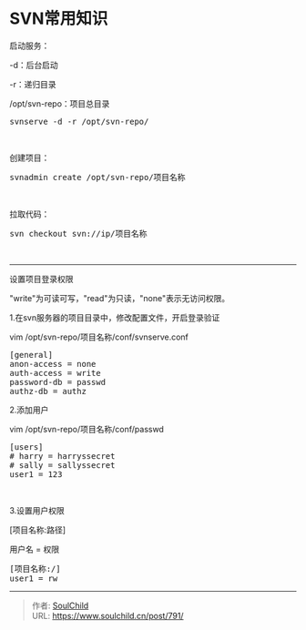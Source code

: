 # SVN常用知识

<!--more-->
启动服务：

-d：后台启动

-r：递归目录

/opt/svn-repo：项目总目录
<pre>svnserve -d -r /opt/svn-repo/</pre>
&nbsp;

创建项目：
<pre>svnadmin create /opt/svn-repo/项目名称</pre>
&nbsp;

拉取代码：
<pre>svn checkout svn://ip/项目名称</pre>
&nbsp;

<hr />

设置项目登录权限

"write"为可读可写，"read"为只读，"none"表示无访问权限。

1.在svn服务器的项目目录中，修改配置文件，开启登录验证

vim /opt/svn-repo/项目名称/conf/svnserve.conf
<pre class="prettyprint prettyprinted"><span class="pun">[</span><span class="pln">general</span><span class="pun">]</span><span class="pln">
anon</span><span class="pun">-</span><span class="pln">access </span><span class="pun">=</span><span class="pln"> none
auth</span><span class="pun">-</span><span class="pln">access </span><span class="pun">=</span><span class="pln"> write
password</span><span class="pun">-</span><span class="pln">db </span><span class="pun">=</span> <span class="pln">passwd
authz</span><span class="pun">-</span><span class="pln">db </span><span class="pun">=</span> <span class="pln">authz</span></pre>
2.添加用户

vim /opt/svn-repo/项目名称/conf/passwd
<pre>[users]
# harry = harryssecret
# sally = sallyssecret
user1 = 123</pre>
&nbsp;

3.设置用户权限

[项目名称:路径]

用户名 = 权限
<pre>[项目名称:/]
user1 = rw</pre>


---

> 作者: [SoulChild](https://www.soulchild.cn)  
> URL: https://www.soulchild.cn/post/791/  

